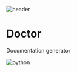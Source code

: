 
![header](https://media.githubusercontent.com/media/cnheider/gh-action-doctor/master/.github/images/header.png)

# Doctor
Documentation generator

![python](https://media.githubusercontent.com/media/cnheider/gh-action-doctor/master/.github/images/python.svg)
